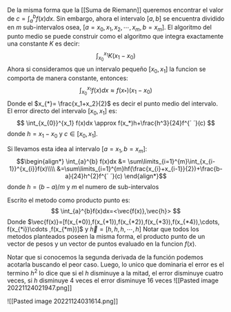 De la misma forma que la [[Suma de Riemann]] queremos encontrar el valor de $c = \int_a^b f(x)dx$. Sin embargo, ahora el intervalo $[a,b]$ se encuentra dividido en $m$ sub-intervalos osea, $[a=x_0,x_1,x_2,\cdots,x_m,b=x_{m}]$.
El algoritmo del punto medio se puede construir como el algoritmo que integra exactamente una constante $K$ es decir:
$$\int_{x_0}^{x_{1}} K (x_1-x_0) $$
Ahora si consideramos que un intervalo pequeño $[x_0,x_1]$ la funcion se comporta de manera constante, entonces:
$$
\int_{x_{0}}^{x_1} f(x)dx \approx f(x_*)(x_1-x_0)
$$
Donde el $x_{*}= \frac{x_1+x_2}{2}$ es decir el punto medio del intervalo.
El error directo del intervalo $[x_{0}, x_{1}]$ es:
$$
\int_{x_{0}}^{x_1} f(x)dx \approx f(x_*)h+\frac{h^3}{24}f^{´ ´}(c)
$$
donde $h=x_1-x_0$ y $c \in [x_{0} , x_1]$.

Si llevamos esta idea al intervalo $[a=x_{1}, b=x_{m}]$:
$$\begin{align*}
\int_{a}^{b} f(x)dx &= \sum\limits_{i=1}^{m}\int_{x_{i-1}}^{x_{i}}f(x)\\\\
&=\sum\limits_{i=1}^{m}hf(\frac{x_{i}+x_{i-1}}{2})+\frac{b-a}{24}h^{2}f^{´ ´}(c)
\end{align*}$$
donde $h=(b-a)/m$  y $m$ el numero de sub-intervalos






Escrito el metodo como producto punto es:
$$
\int_{a}^{b}f(x)dx=<\vec{f(x)},\vec{h}>
$$
Donde $\vec{f(x)}=[f(x_{*0}),f(x_{*1}),f(x_{*2}),f(x_{*3}),f(x_{*4}),\cdots, f(x_{*i})\cdots ,f(x_{*m})]$
y $\vec{h}=[h,h,h,\cdots,h]$
Notar que todos los metodos planteados poseen la misma forma,  el producto punto de un vector de pesos y un vector de puntos evaluado en la funcion $f(x)$.

Notar que si conocemos la segunda derivada de la función podemos acotarla buscando el peor caso.
Luego, lo unico que dominaria el error es el termino $h^2$ lo dice que si el $h$ disminuye a la mitad, el error disminuye cuatro veces, si $h$ disminuye 4 veces el error disminuye 16 veces
![[Pasted image 20221124021947.png]]



![[Pasted image 20221124031614.png]]